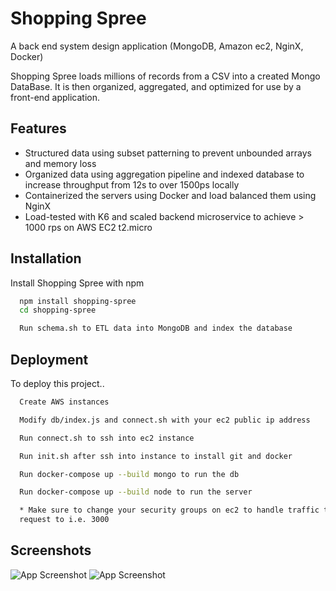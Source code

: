 # Shopping Spree

A back end system design application (MongoDB, Amazon ec2, NginX, Docker)

Shopping Spree loads millions of records from a CSV into a created Mongo DataBase.
It is then organized, aggregated, and optimized for use by a front-end application.




## Features

- Structured data using subset patterning to prevent unbounded arrays and memory loss
- Organized data using aggregation pipeline and indexed database to increase throughput from 12s to over 1500ps locally
- Containerized the servers using Docker and load balanced them using NginX
- Load-tested with K6 and scaled backend microservice to achieve > 1000 rps on AWS EC2 t2.micro


## Installation

Install Shopping Spree with npm

```bash
  npm install shopping-spree
  cd shopping-spree

  Run schema.sh to ETL data into MongoDB and index the database
```
    
## Deployment

To deploy this project..

```bash
  Create AWS instances

  Modify db/index.js and connect.sh with your ec2 public ip address

  Run connect.sh to ssh into ec2 instance 

  Run init.sh after ssh into instance to install git and docker

  Run docker-compose up --build mongo to run the db

  Run docker-compose up --build node to run the server

  * Make sure to change your security groups on ec2 to handle traffic to the port you make the 
  request to i.e. 3000
```


## Screenshots

![App Screenshot](https://user-images.githubusercontent.com/55206187/146851578-02b968fc-2c86-4993-8107-28a4ea343738.png)
![App Screenshot](https://user-images.githubusercontent.com/55206187/146851659-5cc54969-f544-48d4-a4d4-a83c7be76a03.png)
